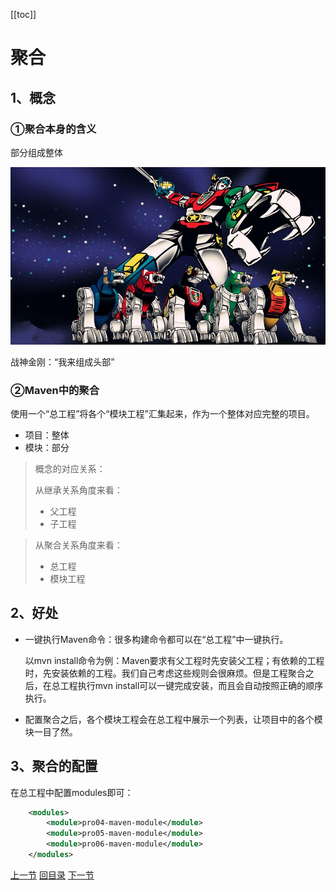 [[toc]]

# 聚合

## 1、概念

### ①聚合本身的含义

部分组成整体

![./images](./images/img029.jpg)

战神金刚：“我来组成头部”

### ②Maven中的聚合

使用一个“总工程”将各个“模块工程”汇集起来，作为一个整体对应完整的项目。

- 项目：整体
- 模块：部分

> 概念的对应关系：
>
> 从继承关系角度来看：
>
> - 父工程
> - 子工程

> 从聚合关系角度来看：
>
> - 总工程
> - 模块工程

## 2、好处

- 一键执行Maven命令：很多构建命令都可以在“总工程”中一键执行。

  以mvn install命令为例：Maven要求有父工程时先安装父工程；有依赖的工程时，先安装依赖的工程。我们自己考虑这些规则会很麻烦。但是工程聚合之后，在总工程执行mvn install可以一键完成安装，而且会自动按照正确的顺序执行。

- 配置聚合之后，各个模块工程会在总工程中展示一个列表，让项目中的各个模块一目了然。

## 3、聚合的配置

在总工程中配置modules即可：

```xml
	<modules>  
		<module>pro04-maven-module</module>
		<module>pro05-maven-module</module>
		<module>pro06-maven-module</module>
	</modules>
```



[上一节](concept-inherit.html) [回目录](index.html) [下一节](concept-repository.html)